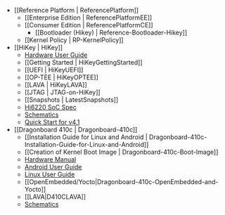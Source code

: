 - [[Reference Platform | ReferencePlatform]]
  - [[Enterprise Edition | ReferencePlatformEE]]
  - [[Consumer Edition | ReferencePlatformCE]]
    - [[Bootloader (Hikey) | Reference-Bootloader-Hikey]]
  - [[Kernel Policy | RP-KernelPolicy]]
- [[HiKey | HiKey]]
  - [Hardware User Guide](https://github.com/96boards/documentation/blob/master/hikey/HiKey_User_Guide_Rev0.2.pdf)
  - [[Getting Started | HiKeyGettingStarted]]
  - [[UEFI | HiKeyUEFI]]
  - [[OP-TEE | HiKeyOPTEE]]
  - [[LAVA | HiKeyLAVA]]
  - [[JTAG | JTAG-on-HiKey]]
  - [[Snapshots | LatestSnapshots]]
  - [Hi6220 SoC Spec](https://github.com/96boards/documentation/blob/master/hikey/Hi6220V100_Multi-Mode_Application_Processor_Function_Description.pdf)
  - [Schematics](https://github.com/96boards/documentation/blob/master/hikey/96Boards-Hikey-Rev-A1.pdf)
  - [Quick Start for v4.1](https://github.com/96boards/documentation/wiki/Latest-Snapshot---Getting-Started-Guild-for-kernel-4.1)
- [[Dragonboard 410c | Dragonboard-410c]]
  - [[Installation Guide for Linux and Android | Dragonboard-410c-Installation-Guide-for-Linux-and-Android]]
  - [[Creation of Kernel Boot Image | Dragonboard-410c-Boot-Image]]
  - [Hardware Manual](https://github.com/96boards/documentation/blob/master/dragonboard410c/HardwareManual_DragonBoard.pdf)
  - [Android User Guide](https://github.com/96boards/documentation/blob/master/dragonboard410c/AndroidUserGuide_DragonBoard.pdf)
  - [Linux User Guide](https://github.com/96boards/documentation/blob/master/dragonboard410c/LinuxUserGuide_DragonBoard.pdf)
  - [[OpenEmbedded/Yocto|Dragonboard-410c-OpenEmbedded-and-Yocto]]
  - [[LAVA|D410CLAVA]]
  - [Schematics](http://linaro.co/db410c-schematics)
